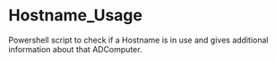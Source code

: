 # Hostname_Usage
Powershell script to check if a Hostname is in use and gives additional information about that ADComputer.
